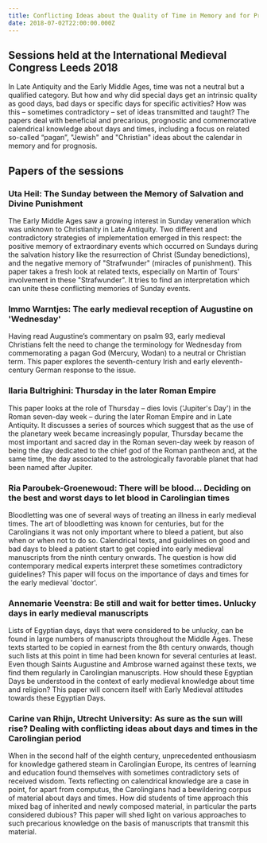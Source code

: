 ```yaml
---
title: Conflicting Ideas about the Quality of Time in Memory and for Prognosis
date: 2018-07-02T22:00:00.000Z
---
```


## Sessions held at the International Medieval Congress Leeds 2018

In Late Antiquity and the Early Middle Ages, time was not a neutral but a
qualified category. But how and why did special days get an intrinsic quality as
good days, bad days or specific days for specific activities? How was this –
sometimes contradictory – set of ideas transmitted and taught? The papers deal
with beneficial and precarious, prognostic and commemorative calendrical
knowledge about days and times, including a focus on related so-called “pagan”,
"Jewish" and "Christian" ideas about the calendar in memory and for prognosis.

## Papers of the sessions

### Uta Heil: The Sunday between the Memory of Salvation and Divine Punishment

The Early Middle Ages saw a growing interest in Sunday veneration which was
unknown to Christianity in Late Antiquity. Two different and contradictory
strategies of implementation emerged in this respect: the positive memory of
extraordinary events which occurred on Sundays during the salvation history like
the resurrection of Christ (Sunday benedictions), and the negative memory of
"Strafwunder" (miracles of punishment). This paper takes a fresh look at related
texts, especially on Martin of Tours' involvement in these "Strafwunder". It
tries to find an interpretation which can unite these conflicting memories of
Sunday events.

### Immo Warntjes: The early medieval reception of Augustine on 'Wednesday'

Having read Augustine’s commentary on psalm 93, early medieval Christians felt
the need to change the terminology for Wednesday from commemorating a pagan God
(Mercury, Wodan) to a neutral or Christian term. This paper explores the
seventh-century Irish and early eleventh-century German response to the issue.

### Ilaria Bultrighini: Thursday in the later Roman Empire

This paper looks at the role of Thursday – dies Iovis ('Jupiter's Day') in the
Roman seven-day week – during the later Roman Empire and in Late Antiquity. It
discusses a series of sources which suggest that as the use of the planetary
week became increasingly popular, Thursday became the most important and sacred
day in the Roman seven-day week by reason of being the day dedicated to the
chief god of the Roman pantheon and, at the same time, the day associated to the
astrologically favorable planet that had been named after Jupiter.

### Ria Paroubek-Groenewoud: There will be blood... Deciding on the best and worst days to let blood in Carolingian times

Bloodletting was one of several ways of treating an illness in early medieval
times. The art of bloodletting was known for centuries, but for the Carolingians
it was not only important where to bleed a patient, but also when or when not to
do so. Calendrical texts, and guidelines on good and bad days to bleed a patient
start to get copied into early medieval manuscripts from the ninth century
onwards. The question is how did contemporary medical experts interpret these
sometimes contradictory guidelines? This paper will focus on the importance of
days and times for the early medieval 'doctor'.

### Annemarie Veenstra: Be still and wait for better times. Unlucky days in early medieval manuscripts

Lists of Egyptian days, days that were considered to be unlucky, can be found in
large numbers of manuscripts throughout the Middle Ages. These texts started to
be copied in earnest from the 8th century onwards, though such lists at this
point in time had been known for several centuries at least. Even though Saints
Augustine and Ambrose warned against these texts, we find them regularly in
Carolingian manuscripts. How should these Egyptian Days be understood in the
context of early medieval knowledge about time and religion? This paper will
concern itself with Early Medieval attitudes towards these Egyptian Days.

### Carine van Rhijn, Utrecht University: As sure as the sun will rise? Dealing with conflicting ideas about days and times in the Carolingian period

When in the second half of the eighth century, unprecedented enthousiasm for
knowledge gathered steam in Carolingian Europe, its centres of learning and
education found themselves with sometimes contradictory sets of received wisdom.
Texts reflecting on calendrical knowledge are a case in point, for apart from
computus, the Carolingians had a bewildering corpus of material about days and
times. How did students of time approach this mixed bag of inherited and newly
composed material, in particular the parts considered dubious? This paper will
shed light on various approaches to such precarious knowledge on the basis of
manuscripts that transmit this material.
